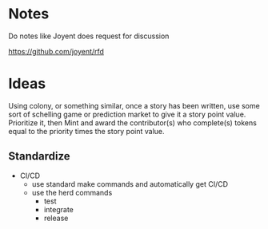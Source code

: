 # Notes

Do notes like Joyent does request for discussion

https://github.com/joyent/rfd

# Ideas

Using colony, or something similar, once a story has been written, use some sort of schelling game or prediction market to give it a story point value. Prioritize it, then Mint and award the contributor(s) who complete(s) tokens equal to the priority times the story point value.

## Standardize

* CI/CD
  * use standard make commands and automatically get CI/CD
  * use the herd commands
    * test
    * integrate
    * release
    
